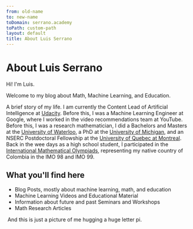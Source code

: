 ```yaml
---
from: old-name
to: new-name
toDomain: serrano.academy
toPath: custom-path
layout: default
title: About Luis Serrano
---
```


<div class="post">
	<h1 class="pageTitle">About Luis Serrano</h1>
	<p class="intro">Hi! I'm Luis.</p>
	<p>Welcome to my blog about Math, Machine Learning, and Education.</p>
	<p>A brief story of my life. I am currently the Content Lead of Artificial Intelligence at <a href = "http://udacity.com">Udacity</a>. Before this, I was a Machine Learning Engineer at Google, where I worked in the video recommendations team at YouTube. Before this, I was a research mathematician, I did a Bachelors and Masters at the <a href = "http://www.uwaterloo.ca">University of Waterloo</a>, a PhD at the <a href = "http://www.umich.edu">University of Michigan</a>, and an NSERC Postdoctoral Fellowship at the <a href = "http://www.uqam.ca">University of Quebec at Montreal</a>. Back in the wee days as a high school student, I participated in the <a href = "https://www.imo-official.org/">International Mathematical Olympiads</a>, representing my native country of Colombia in the IMO 98 and IMO 99.</p>
	<h2>What you'll find here</h2>
	<ul>
		<li>Blog Posts, mostly about machine learning, math, and education</li>
  		<li>Machine Learning Videos and Educational Material</li>
  		<li>Information about future and past Seminars and Workshops</li>
  		<li>Math Research Articles</li>
  	</ul>
	<img src="{{ '/assets/img/pi.jpg' | prepend: site.baseurl }}" alt="">
	And this is just a picture of me hugging a huge letter pi.
</div>
